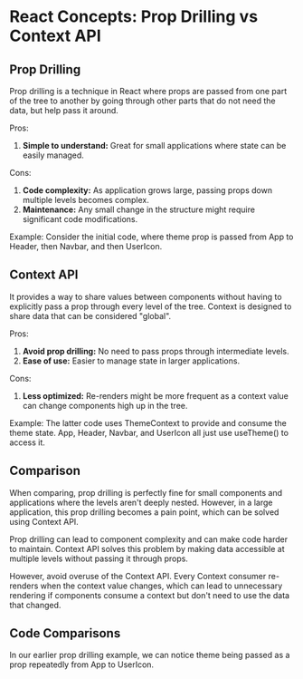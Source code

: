 # React Concepts: Prop Drilling vs Context API

## Prop Drilling

Prop drilling is a technique in React where props are passed from one part of the tree to another by going through other parts that do not need the data, but help pass it around.

Pros:

1. **Simple to understand:** Great for small applications where state can be easily managed.

Cons:

1. **Code complexity:** As application grows large, passing props down multiple levels becomes complex.
2. **Maintenance:** Any small change in the structure might require significant code modifications.

Example: Consider the initial code, where theme prop is passed from App to Header, then Navbar, and then UserIcon.

## Context API

It provides a way to share values between components without having to explicitly pass a prop through every level of the tree. Context is designed to share data that can be considered "global".

Pros:

1. **Avoid prop drilling:** No need to pass props through intermediate levels.
2. **Ease of use:** Easier to manage state in larger applications.

Cons:

1. **Less optimized:** Re-renders might be more frequent as a context value can change components high up in the tree.

Example: The latter code uses ThemeContext to provide and consume the theme state. App, Header, Navbar, and UserIcon all just use useTheme() to access it.

## Comparison

When comparing, prop drilling is perfectly fine for small components and applications where the levels aren't deeply nested. However, in a large application, this prop drilling becomes a pain point, which can be solved using Context API.

Prop drilling can lead to component complexity and can make code harder to maintain. Context API solves this problem by making data accessible at multiple levels without passing it through props.

However, avoid overuse of the Context API. Every Context consumer re-renders when the context value changes, which can lead to unnecessary rendering if components consume a context but don't need to use the data that changed.

## Code Comparisons

In our earlier prop drilling example, we can notice theme being passed as a prop repeatedly from App to UserIcon.
